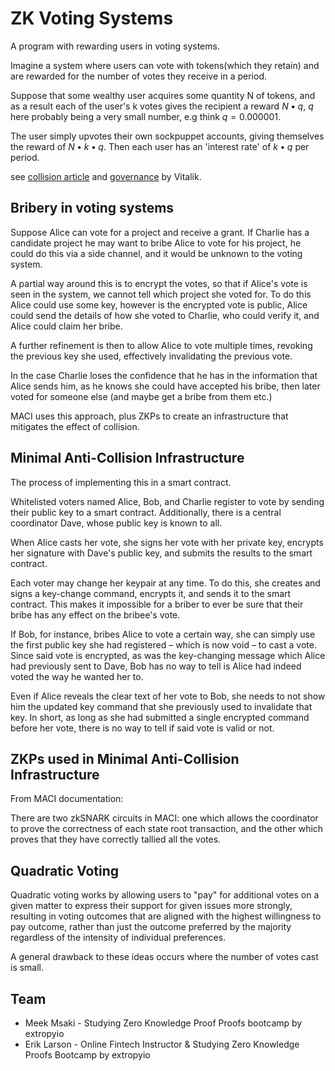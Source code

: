 # ZK Voting Systems

A program with rewarding users in voting systems.

Imagine a system where users can vote with tokens(which they retain) and are rewarded for the number of votes they receive in a period.

Suppose that some wealthy user acquires some quantity N of tokens, and as a result each of the user's k votes gives the recipient a reward $N•q$, $q$ here probably being a very small number, e.g think $q = 0.000001$.

The user simply upvotes their own sockpuppet accounts, giving themselves the reward of $N•k•q$. Then each user has an 'interest rate' of $k•q$ per period.

see [collision article]() and [governance]() by Vitalik.

## Bribery in voting systems

Suppose Alice can vote for a project and receive a grant. If Charlie has a candidate project he may want to bribe Alice to vote for his project, he could do this via a side channel, and it would be unknown to the voting system.

A partial way around this is to encrypt the votes, so that if Alice's vote is seen in the system, we cannot tell which project she voted for. To do this Alice could use some key, however is the encrypted vote is public, Alice could send the details of how she voted to Charlie, who could verify it, and Alice could claim her bribe.

A further refinement is then to allow Alice to vote multiple times, revoking the previous key she used, effectively invalidating the previous vote.

In the case Charlie loses the confidence that he has in the information that Alice sends him, as he knows she could have accepted his bribe, then later voted for someone else (and maybe get a bribe from them etc.)

MACI uses this approach, plus ZKPs to create an infrastructure that mitigates the effect of collision.

## Minimal Anti-Collision Infrastructure

The process of implementing this in a smart contract.

Whitelisted voters named Alice, Bob, and Charlie register to vote by sending their public key to a smart contract. Additionally, there is a central coordinator Dave, whose public key is known to all.

When Alice casts her vote, she signs her vote with her private key, encrypts her signature with Dave's public key, and submits the results to the smart contract.

Each voter may change her keypair at any time. To do this, she creates and signs a key-change command, encrypts it, and sends it to the smart contract. This makes it impossible for a briber to ever be sure that their bribe has any effect on the bribee's vote.

If Bob, for instance, bribes Alice to vote a certain way, she can simply use the first public key she had registered – which is now void – to cast a vote. Since said vote is encrypted, as was the key-changing message which Alice had previously sent to Dave, Bob has no way to tell is Alice had indeed voted the way he wanted her to.

Even if Alice reveals the clear text of her vote to Bob, she needs to not show him the updated key command that she previously used to invalidate that key. In short, as long as she had submitted a single encrypted command before her vote, there is no way to tell if said vote is valid or not.

## ZKPs used in Minimal Anti-Collision Infrastructure

From MACI documentation:

There are two zkSNARK circuits in MACI: one which allows the coordinator to prove the correctness of each state root transaction, and the other which proves that they have correctly tallied all the votes.

## Quadratic Voting

Quadratic voting works by allowing users to "pay" for additional votes on a given matter to express their support for given issues more strongly, resulting in voting outcomes that are aligned with the highest willingness to pay outcome, rather than just the outcome preferred by the majority regardless of the intensity of individual preferences.

A general drawback to these ideas occurs where the number of votes cast is small.

## Team

- Meek Msaki - Studying Zero Knowledge Proof Proofs bootcamp by extropyio
- Erik Larson - Online Fintech Instructor & Studying Zero Knowledge Proofs Bootcamp by extropyio
